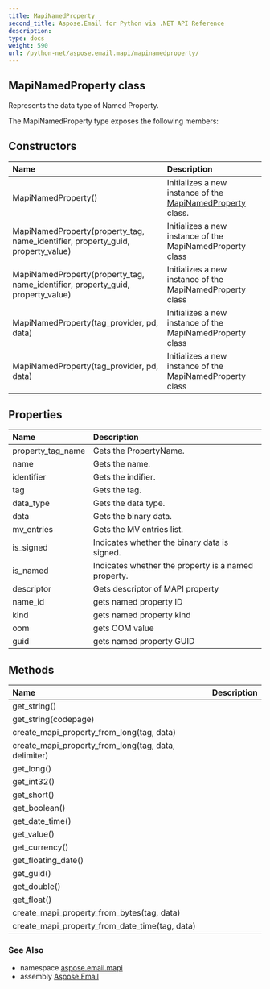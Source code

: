```yaml
---
title: MapiNamedProperty
second_title: Aspose.Email for Python via .NET API Reference
description: 
type: docs
weight: 590
url: /python-net/aspose.email.mapi/mapinamedproperty/
---
```


## MapiNamedProperty class

Represents the data type of Named Property.

The MapiNamedProperty type exposes the following members:
## Constructors
| Name | Description |
| :- | :- |
|MapiNamedProperty()|Initializes a new instance of the [MapiNamedProperty](/email/python-net/aspose.email.mapi/mapinamedproperty/) class.|
|MapiNamedProperty(property_tag, name_identifier, property_guid, property_value)|Initializes a new instance of the MapiNamedProperty class|
|MapiNamedProperty(property_tag, name_identifier, property_guid, property_value)|Initializes a new instance of the MapiNamedProperty class|
|MapiNamedProperty(tag_provider, pd, data)|Initializes a new instance of the MapiNamedProperty class|
|MapiNamedProperty(tag_provider, pd, data)|Initializes a new instance of the MapiNamedProperty class|
## Properties
| Name | Description |
| :- | :- |
|property_tag_name|Gets the PropertyName.|
|name|Gets the name.|
|identifier|Gets the indifier.|
|tag|Gets the tag.|
|data_type|Gets the data type.|
|data|Gets the binary data.|
|mv_entries|Gets the MV entries list.|
|is_signed|Indicates whether the binary data is signed.|
|is_named|Indicates whether the property is a named property.|
|descriptor|Gets descriptor of MAPI property|
|name_id|gets named property ID|
|kind|gets named property kind|
|oom|gets OOM value|
|guid|gets named property GUID|
## Methods
| Name | Description |
| :- | :- |
|get_string()|  |
|get_string(codepage)|  |
|create_mapi_property_from_long(tag, data)|  |
|create_mapi_property_from_long(tag, data, delimiter)|  |
|get_long()|  |
|get_int32()|  |
|get_short()|  |
|get_boolean()|  |
|get_date_time()|  |
|get_value()|  |
|get_currency()|  |
|get_floating_date()|  |
|get_guid()|  |
|get_double()|  |
|get_float()|  |
|create_mapi_property_from_bytes(tag, data)|  |
|create_mapi_property_from_date_time(tag, data)|  |

### See Also

* namespace [aspose.email.mapi](/email/python-net/aspose.email.mapi/)
* assembly [Aspose.Email](/email/python-net/)

